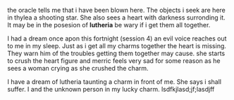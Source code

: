 the oracle tells me that i have been blown here. The objects i seek are here in thylea a shooting star. She also sees a heart with darkness surronding it. It may be in the posesion of __lutheria__ be wary if i get them all together.

I had a dream once apon this fortnight (session 4) an evil voice reaches out to me in my sleep. Just as i get all my charms together the heart is missing. They warn him of the troubles getting them together may cause. she starts to crush the heart figure and merric feels very sad for some reason as he sees a woman crying as she crushed the charm.

I have a dream of lutheria taunting a charm in front of me. She says i shall suffer. I and the unknown person in my lucky charm. lsdfkjlasd;jf;lasdjff